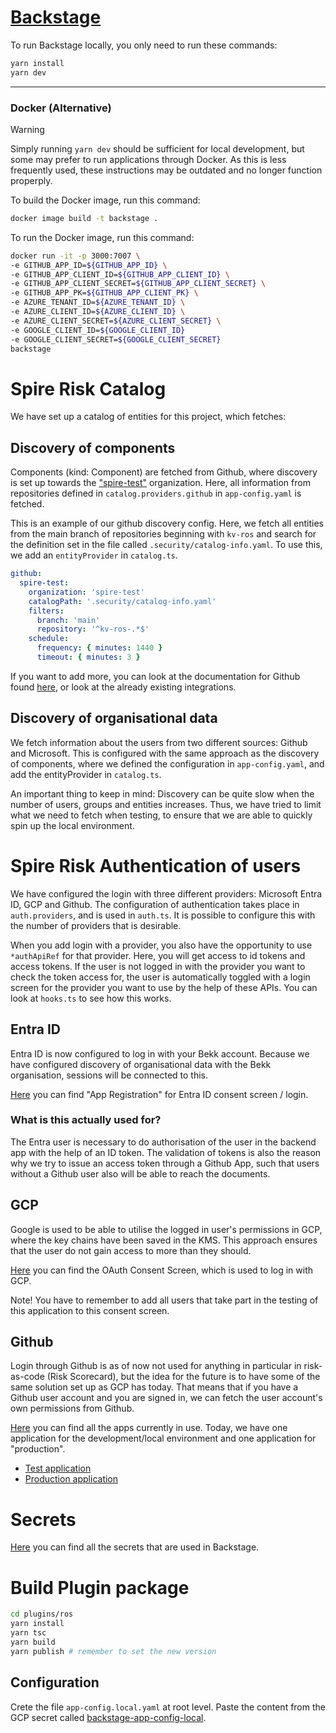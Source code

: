 # [Backstage](https://backstage.io)

To run Backstage locally, you only need to run these commands:

```sh
yarn install
yarn dev
```

---

### Docker (Alternative)

> [!WARNING]  
> Simply running `yarn dev` should be sufficient for local development, but some may prefer to run applications through Docker.
> As this is less frequently used, these instructions may be outdated and no longer function properply.

To build the Docker image, run this command:

```sh
docker image build -t backstage .
```

To run the Docker image, run this command:

```sh
docker run -it -p 3000:7007 \
-e GITHUB_APP_ID=${GITHUB_APP_ID} \
-e GITHUB_APP_CLIENT_ID=${GITHUB_APP_CLIENT_ID} \
-e GITHUB_APP_CLIENT_SECRET=${GITHUB_APP_CLIENT_SECRET} \
-e GITHUB_APP_PK=${GITHUB_APP_CLIENT_PK} \
-e AZURE_TENANT_ID=${AZURE_TENANT_ID} \
-e AZURE_CLIENT_ID=${AZURE_CLIENT_ID} \
-e AZURE_CLIENT_SECRET=${AZURE_CLIENT_SECRET} \
-e GOOGLE_CLIENT_ID=${GOOGLE_CLIENT_ID}
-e GOOGLE_CLIENT_SECRET=${GOOGLE_CLIENT_SECRET}
backstage
```

# Spire Risk Catalog

We have set up a catalog of entities for this project, which fetches:

## Discovery of components
Components (kind: Component) are fetched from Github, where discovery is set up towards the ["spire-test"](https://github.com/spire-test) organization. 
Here, all information from repositories defined in `catalog.providers.github` in `app-config.yaml` is fetched. 

This is an example of our github discovery config. Here, we fetch all entities from the main branch of repositories beginning with `kv-ros` and search for the definition set in the file called `.security/catalog-info.yaml`.
To use this, we add an `entityProvider` in `catalog.ts`.


```yaml
github:
  spire-test:
    organization: 'spire-test'
    catalogPath: '.security/catalog-info.yaml'
    filters:
      branch: 'main'
      repository: '^kv-ros-.*$'
    schedule:
      frequency: { minutes: 1440 }
      timeout: { minutes: 3 }
```
If you want to add more, you can look at the documentation for Github found [here](https://backstage.io/docs/integrations/github/discovery), or look at the already existing integrations.

## Discovery of organisational data
We fetch information about the users from two different sources: Github and Microsoft.
This is configured with the same approach as the discovery of components, where we defined the configuration in `app-config.yaml`,
and add the entityProvider in `catalog.ts`.

An important thing to keep in mind: 
Discovery can be quite slow when the number of users, groups and entities increases. 
Thus, we have tried to limit what we need to fetch when testing, to ensure that we are able to quickly spin up the local environment.

# Spire Risk Authentication of users

We have configured the login with three different providers: Microsoft Entra ID, GCP and Github.
The configuration of authentication takes place in `auth.providers`, and is used in `auth.ts`. 
It is possible to configure this with the number of providers that is desirable. 

When you add login with a provider, you also have the opportunity to use `*authApiRef` for that provider. Here, you will get access to id tokens and access tokens. 
If the user is not logged in with the provider you want to check the token access for, the user is automatically toggled with a login screen for the provider you want to use by the help of these APIs. 
You can look at `hooks.ts` to see how this works.


## Entra ID
Entra ID is now configured to log in with your Bekk account. Because we have configured discovery of organisational data with the Bekk organisation, sessions will be connected to this.


[Here](https://portal.azure.com/#view/Microsoft_AAD_RegisteredApps/ApplicationMenuBlade/~/Overview/appId/4db9a5d4-74c3-4c7e-bd71-1029f96a099c/isMSAApp~/false)
you can find "App Registration" for Entra ID consent screen / login. 


### What is this actually used for?
The Entra user is necessary to do authorisation of the user in the backend app with the help of an ID token. 
The validation of tokens is also the reason why we try to issue an access token through a Github App, such that users without a Github user also will be able to reach the documents.

## GCP
Google is used to be able to utilise the logged in user's permissions in GCP, where the key chains have been saved in the KMS. 
This approach ensures that the user do not gain access to more than they should.


[Here](https://console.cloud.google.com/apis/credentials/consent?referrer=search&project=spire-ros-5lmr) you can find the OAuth Consent Screen, which is used to log in with GCP.

Note! You have to remember to add all users that take part in the testing of this application to this consent screen.

## Github
Login through Github is as of now not used for anything in particular in risk-as-code (Risk Scorecard), but the idea for the future is to have some of the same 
solution set up as GCP has today. That means that if you have a Github user account and you are signed in, we can fetch the user account's own permissions from Github.


[Here](https://github.com/organizations/spire-test/settings/installations) you can find all the apps currently in use. Today, we have one application for the development/local environment and one application for "production". 

- [Test application](https://github.com/organizations/spire-test/settings/apps/backstage-ros)
- [Production application](https://github.com/organizations/spire-test/settings/apps/backstage-testis)

# Secrets

[Here](https://console.cloud.google.com/security/secret-manager?project=spire-ros-5lmr) you can find all the secrets that are used in Backstage.



# Build Plugin package

```sh
cd plugins/ros
yarn install
yarn tsc
yarn build
yarn publish # remember to set the new version
```

## Configuration
Crete the file `app-config.local.yaml` at root level. 
Paste the content from the GCP secret called [backstage-app-config-local](https://console.cloud.google.com/security/secret-manager/secret/backstage-app-config-local/versions?project=spire-ros-5lmr).
